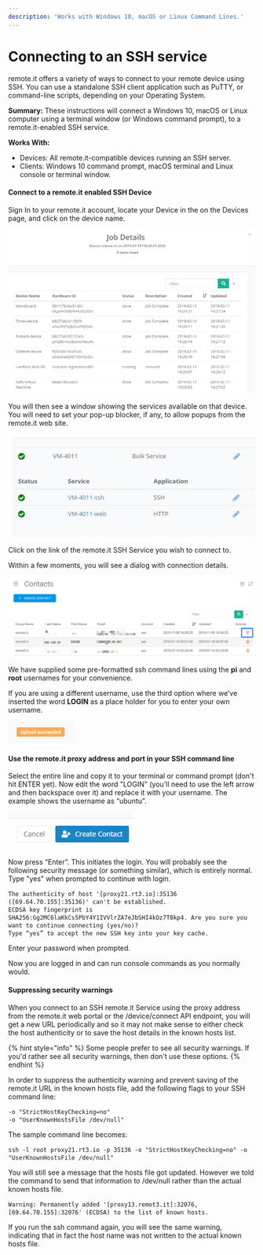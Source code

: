 ```yaml
---
description: 'Works with Windows 10, macOS or Linux Command Lines.'
---
```


# Connecting to an SSH service

remote.it offers a variety of ways to connect to your remote device using SSH.  You can use a standalone SSH client application such as PuTTY, or command-line scripts, depending on your Operating System.

**Summary:** These instructions will connect a Windows 10, macOS or Linux computer using a terminal window \(or Windows command prompt\), to a remote.it-enabled SSH service.

**Works With:**

* Devices: All remote.it-compatible devices running an SSH server.
* Clients: Windows 10 command prompt, macOS terminal and Linux console or terminal window.

#### Connect to a remote.it enabled SSH Device

Sign In to your remote.it account, locate your Device in the on the Devices page, and click on the device name.  

![](../../../.gitbook/assets/image%20%2877%29.png)

You will then see a window showing the services available on that device.  You will need to set your pop-up blocker, if any, to allow popups from the remote.it web site.

![](../../../.gitbook/assets/image%20%28374%29.png)

Click on the link of the remote.it SSH Service you wish to connect to.  

Within a few moments, you will see a dialog with connection details.

![](../../../.gitbook/assets/image%20%2840%29.png)

We have supplied some pre-formatted ssh command lines using the **pi** and **root** usernames for your convenience.

If you are using a different username, use the third option where we’ve inserted the word **LOGIN** as a place holder for you to enter your own username. 

![](../../../.gitbook/assets/image%20%2813%29.png)

#### Use the remote.it proxy address and port in your SSH command line

Select the entire line and copy it to your terminal or command prompt \(don't hit ENTER yet\).  Now edit the word "LOGIN" \(you'll need to use the left arrow and then backspace over it\) and replace it with your username.  The example shows the username as “ubuntu”. 

![](../../../.gitbook/assets/image%20%28181%29.png)

Now press “Enter”.  This initiates the login. You will probably see the following security message \(or something similar\), which is entirely normal.   Type "yes" when prompted to continue with login.

```text
The authenticity of host '[proxy21.rt3.io]:35136 ([69.64.70.155]:35136)' can't be established. 
ECDSA key fingerprint is SHA256:Gg2MC6laKkCs5PbY4Y1IVVlrZA7eJbSHI4kOz7T0kp4. Are you sure you want to continue connecting (yes/no)?
Type “yes” to accept the new SSH key into your key cache.
```

Enter your password when prompted.

Now you are logged in and can run console commands as you normally would.

#### Suppressing security warnings

When you connect to an SSH remote.it Service using the proxy address from the remote.it web portal or the /device/connect API endpoint, you will get a new URL periodically and so it may not make sense to either check the host authenticity or to save the host details in the known hosts list.

{% hint style="info" %}
Some people prefer to see all security warnings.  If you'd rather see all security warnings, then don't use these options.
{% endhint %}

In order to suppress the authenticity warning and prevent saving of the remote.it URL in the known hosts file, add the following flags to your SSH command line:

```text
-o "StrictHostKeyChecking=no" 
-o "UserKnownHostsFile /dev/null"
```

The sample command line becomes:

```text
ssh -l root proxy21.rt3.io -p 35136 -o "StrictHostKeyChecking=no" -o "UserKnownHostsFile /dev/null"
```

You will still see a message that the hosts file got updated.  However we told the command to send that information to /dev/null rather than the actual known hosts file.

```text
Warning: Permanently added '[proxy13.remot3.it]:32076,[69.64.70.155]:32076' (ECDSA) to the list of known hosts.
```

If you run the ssh command again, you will see the same warning, indicating that in fact the host name was not written to the actual known hosts file.

